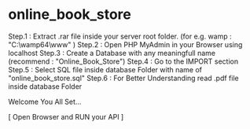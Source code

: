 # online_book_store

Step.1 : Extract .rar file inside your server root folder.
	       (for e.g. wamp : "C:\wamp64\www\" )
Step.2 : Open PHP MyAdmin in your Browser using localhost
Step.3 : Create a Database with any meaningfull name (recommend : "Online_Book_Store")
Step.4 : Go to the IMPORT section 
Step.5 : Select SQL file inside database Folder with name of "online_book_store.sql"
Step.6 : For Better Understanding read .pdf file inside database Folder

Welcome You All Set...

[ Open Browser and RUN your API ]
